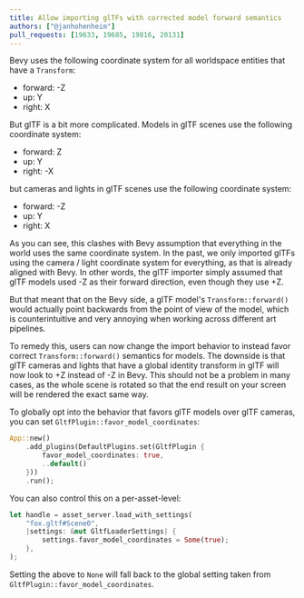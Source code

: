 ```yaml
---
title: Allow importing glTFs with corrected model forward semantics
authors: ["@janhohenheim"]
pull_requests: [19633, 19685, 19816, 20131]
---
```


Bevy uses the following coordinate system for all worldspace entities that have a `Transform`:

- forward: -Z
- up: Y
- right: X

But glTF is a bit more complicated. Models in glTF scenes use the following coordinate system:

- forward: Z
- up: Y
- right: -X

but cameras and lights in glTF scenes use the following coordinate system:

- forward: -Z
- up: Y
- right: X

As you can see, this clashes with Bevy assumption that everything in the world uses the same coordinate system.
In the past, we only imported glTFs using the camera / light coordinate system for everything, as that is already aligned with Bevy.
In other words, the glTF importer simply assumed that glTF models used -Z as their forward direction, even though they use +Z.

But that meant that on the Bevy side, a glTF model's `Transform::forward()` would actually point backwards from the point of view of the model,
which is counterintuitive and very annoying when working across different art pipelines.

To remedy this, users can now change the import behavior to instead favor correct `Transform::forward()` semantics for models.
The downside is that glTF cameras and lights that have a global identity transform in glTF will now look to +Z instead of -Z in Bevy.
This should not be a problem in many cases, as the whole scene is rotated so that the end result on your screen will be rendered the exact same way.

To globally opt into the behavior that favors glTF models over glTF cameras, you can set `GltfPlugin::favor_model_coordinates`:

```rust
App::new()
    .add_plugins(DefaultPlugins.set(GltfPlugin {
        favor_model_coordinates: true,
        ..default()
    }))
    .run();
```

You can also control this on a per-asset-level:

```rust
let handle = asset_server.load_with_settings(
    "fox.gltf#Scene0",
    |settings: &mut GltfLoaderSettings| {
        settings.favor_model_coordinates = Some(true);
    },
);
```

Setting the above to `None` will fall back to the global setting taken from `GltfPlugin::favor_model_coordinates`.
